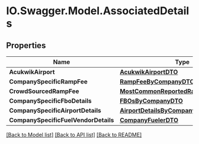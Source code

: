 # IO.Swagger.Model.AssociatedDetails
## Properties

Name | Type | Description | Notes
------------ | ------------- | ------------- | -------------
**AcukwikAirport** | [**AcukwikAirportDTO**](AcukwikAirportDTO.md) |  | [optional] 
**CompanySpecificRampFee** | [**RampFeeByCompanyDTO**](RampFeeByCompanyDTO.md) |  | [optional] 
**CrowdSourcedRampFee** | [**MostCommonReportedRampFeeResultDTO**](MostCommonReportedRampFeeResultDTO.md) |  | [optional] 
**CompanySpecificFboDetails** | [**FBOsByCompanyDTO**](FBOsByCompanyDTO.md) |  | [optional] 
**CompanySpecificAirportDetails** | [**AirportDetailsByCompanyDTO**](AirportDetailsByCompanyDTO.md) |  | [optional] 
**CompanySpecificFuelVendorDetails** | [**CompanyFuelerDTO**](CompanyFuelerDTO.md) |  | [optional] 

[[Back to Model list]](../README.md#documentation-for-models) [[Back to API list]](../README.md#documentation-for-api-endpoints) [[Back to README]](../README.md)

